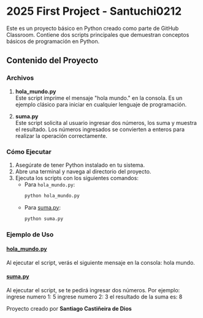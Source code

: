 # 2025 First Project - Santuchi0212

Este es un proyecto básico en Python creado como parte de GitHub Classroom. Contiene dos scripts principales que demuestran conceptos básicos de programación en Python.

## Contenido del Proyecto

### Archivos

1. **hola_mundo.py**  
   Este script imprime el mensaje "hola mundo." en la consola. Es un ejemplo clásico para iniciar en cualquier lenguaje de programación.

2. **suma.py**  
   Este script solicita al usuario ingresar dos números, los suma y muestra el resultado. Los números ingresados se convierten a enteros para realizar la operación correctamente.

### Cómo Ejecutar

1. Asegúrate de tener Python instalado en tu sistema.
2. Abre una terminal y navega al directorio del proyecto.
3. Ejecuta los scripts con los siguientes comandos:
   - Para `hola_mundo.py`:
     ```bash
     python hola_mundo.py
     ```
   - Para [suma.py](http://_vscodecontentref_/1):
     ```bash
     python suma.py
     ```

### Ejemplo de Uso

#### [hola_mundo.py](http://_vscodecontentref_/2)
Al ejecutar el script, verás el siguiente mensaje en la consola: hola mundo.

#### [suma.py](http://_vscodecontentref_/3)
Al ejecutar el script, se te pedirá ingresar dos números. Por ejemplo: 
ingrese numero 1: 5 
ingrese numero 2: 3 
el resultado de la suma es: 8



Proyecto creado por **Santiago Castiñeira de Dios**